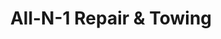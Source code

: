 ---
title: "All-N-1 Repair & Towing"
url: /indianapolis/all-n-1-repair-und-towing/
shop: Autowerkstatt
---